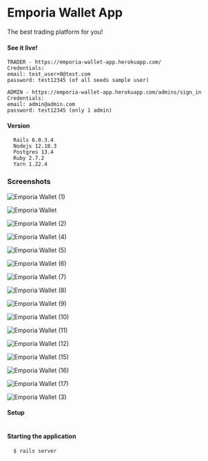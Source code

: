 # Emporia Wallet App

The best trading platform for you!

#### See it live! 
```
TRADER - https://emporia-wallet-app.herokuapp.com/
Credentials: 
email: test_user+0@test.com 
password: test12345 (of all seeds sample user)

ADMIN - https://emporia-wallet-app.herokuapp.com/admins/sign_in
Credentials: 
email: admin@admin.com 
password: test12345 (only 1 admin)
```
#### Version

```
  Rails 6.0.3.4
  Nodejs 12.18.3
  Postgres 13.4
  Ruby 2.7.2
  Yarn 1.22.4

```

### Screenshots

![Emporia Wallet (1)](https://user-images.githubusercontent.com/73781775/135028835-3fc430e0-39cf-4374-bffc-500810307d58.jpg)

![Emporia Wallet](https://user-images.githubusercontent.com/73781775/135028869-5d536967-f4b3-4def-9210-81f0705141ba.jpg)

![Emporia Wallet (2)](https://user-images.githubusercontent.com/73781775/135028862-bfff8e6b-a9ce-44f8-8992-4a2d4d7e0dd4.jpg)

![Emporia Wallet (4)](https://user-images.githubusercontent.com/73781775/135028908-4ed9a187-a54c-4c50-94f1-216cb11bba92.jpg)

![Emporia Wallet (5)](https://user-images.githubusercontent.com/73781775/135028916-b0a8ed47-de56-439a-8b31-87ce93f9305f.jpg)

![Emporia Wallet (6)](https://user-images.githubusercontent.com/73781775/135028959-9ba6985c-48e6-4b82-af19-9495ef48ca99.jpg)

![Emporia Wallet (7)](https://user-images.githubusercontent.com/73781775/135028982-de3a4ead-5a9a-44bf-8f4c-bc0070a5c74b.jpg)

![Emporia Wallet (8)](https://user-images.githubusercontent.com/73781775/135029012-1ecd28ca-959b-4344-81cf-c3a95a69edee.jpg)

![Emporia Wallet (9)](https://user-images.githubusercontent.com/73781775/135029036-92196ccc-b61c-47d4-bcd2-aaa785e524ad.jpg)

![Emporia Wallet (10)](https://user-images.githubusercontent.com/73781775/135029062-e9cea12e-d47c-4b11-8a6f-ef13582519af.jpg)

![Emporia Wallet (11)](https://user-images.githubusercontent.com/73781775/135029081-c26574e6-78a5-4559-9ea7-0359a256c3a2.jpg)

![Emporia Wallet (12)](https://user-images.githubusercontent.com/73781775/135029099-985b081e-e9ad-486f-9286-e472217ef3a3.jpg)

![Emporia Wallet (15)](https://user-images.githubusercontent.com/73781775/135029119-9dd85c39-35ad-4959-bd35-0f0ad4828d3b.jpg)

![Emporia Wallet (16)](https://user-images.githubusercontent.com/73781775/135029127-8f5ee42b-970b-4294-8894-a3a6bb4cabb3.jpg)

![Emporia Wallet (17)](https://user-images.githubusercontent.com/73781775/135029208-481d5595-6a4e-41cb-b015-22a6953f2bac.jpg)

![Emporia Wallet (3)](https://user-images.githubusercontent.com/73781775/135029345-58f5e348-1710-4acf-a912-4d55db03ee5b.jpg)


#### Setup

```

```

#### Starting the application

```
  $ rails server
```

